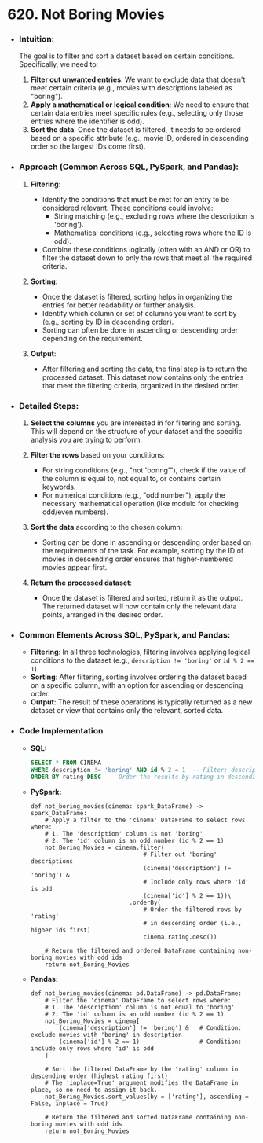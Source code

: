 # 620. Not Boring Movies

- ### Intuition:
    The goal is to filter and sort a dataset based on certain conditions. Specifically, we need to:

    1. **Filter out unwanted entries**: We want to exclude data that doesn't meet certain criteria (e.g., movies with descriptions labeled as "boring").
    2. **Apply a mathematical or logical condition**: We need to ensure that certain data entries meet specific rules (e.g., selecting only those entries where the identifier is odd).
    3. **Sort the data**: Once the dataset is filtered, it needs to be ordered based on a specific attribute (e.g., movie ID, ordered in descending order so the largest IDs come first).

- ### Approach (Common Across SQL, PySpark, and Pandas):
    1. **Filtering**:
        - Identify the conditions that must be met for an entry to be considered relevant. These conditions could involve:
            - String matching (e.g., excluding rows where the description is 'boring').
            - Mathematical conditions (e.g., selecting rows where the ID is odd).
        - Combine these conditions logically (often with an AND or OR) to filter the dataset down to only the rows that meet all the required criteria.
    
    2. **Sorting**:
        - Once the dataset is filtered, sorting helps in organizing the entries for better readability or further analysis.
        - Identify which column or set of columns you want to sort by (e.g., sorting by ID in descending order).
        - Sorting can often be done in ascending or descending order depending on the requirement.

    3. **Output**:
        - After filtering and sorting the data, the final step is to return the processed dataset. This dataset now contains only the entries that meet the filtering criteria, organized in the desired order.

- ### Detailed Steps:
    1. **Select the columns** you are interested in for filtering and sorting. This will depend on the structure of your dataset and the specific analysis you are trying to perform.
    
    2. **Filter the rows** based on your conditions:
        - For string conditions (e.g., "not 'boring'"), check if the value of the column is equal to, not equal to, or contains certain keywords.
        - For numerical conditions (e.g., "odd number"), apply the necessary mathematical operation (like modulo for checking odd/even numbers).

    3. **Sort the data** according to the chosen column:
        - Sorting can be done in ascending or descending order based on the requirements of the task. For example, sorting by the ID of movies in descending order ensures that higher-numbered movies appear first.

    4. **Return the processed dataset**:
        - Once the dataset is filtered and sorted, return it as the output. The returned dataset will now contain only the relevant data points, arranged in the desired order.

- ### Common Elements Across SQL, PySpark, and Pandas:
    - **Filtering**: In all three technologies, filtering involves applying logical conditions to the dataset (e.g., `description != 'boring'` or `id % 2 == 1`).
    - **Sorting**: After filtering, sorting involves ordering the dataset based on a specific column, with an option for ascending or descending order.
    - **Output**: The result of these operations is typically returned as a new dataset or view that contains only the relevant, sorted data.

- ### Code Implementation
    - **SQL:**
        ```sql []
        SELECT * FROM CINEMA
        WHERE description != 'boring' AND id % 2 = 1  -- Filter: description is not 'boring' and id is odd
        ORDER BY rating DESC  -- Order the results by rating in descending order
        ```
    - **PySpark:**
        ```python3 []
        def not_boring_movies(cinema: spark_DataFrame) -> spark_DataFrame:
            # Apply a filter to the 'cinema' DataFrame to select rows where:
            # 1. The 'description' column is not 'boring'
            # 2. The 'id' column is an odd number (id % 2 == 1)
            not_Boring_Movies = cinema.filter(
                                        # Filter out 'boring' descriptions
                                        (cinema['description'] != 'boring') &  
                                        # Include only rows where 'id' is odd
                                        (cinema['id'] % 2 == 1))\
                                    .orderBy(
                                        # Order the filtered rows by 'rating' 
                                        # in descending order (i.e., higher ids first)
                                        cinema.rating.desc())  

            # Return the filtered and ordered DataFrame containing non-boring movies with odd ids
            return not_Boring_Movies
        ```
    - **Pandas:**
        ```python3 []
        def not_boring_movies(cinema: pd.DataFrame) -> pd.DataFrame:
            # Filter the 'cinema' DataFrame to select rows where:
            # 1. The 'description' column is not equal to 'boring'
            # 2. The 'id' column is an odd number (id % 2 == 1)
            not_Boring_Movies = cinema[
                (cinema['description'] != 'boring') &   # Condition: exclude movies with 'boring' in description
                (cinema['id'] % 2 == 1)                 # Condition: include only rows where 'id' is odd
            ]
            
            # Sort the filtered DataFrame by the 'rating' column in descending order (highest rating first)
            # The 'inplace=True' argument modifies the DataFrame in place, so no need to assign it back.
            not_Boring_Movies.sort_values(by = ['rating'], ascending = False, inplace = True)
            
            # Return the filtered and sorted DataFrame containing non-boring movies with odd ids
            return not_Boring_Movies
        ```